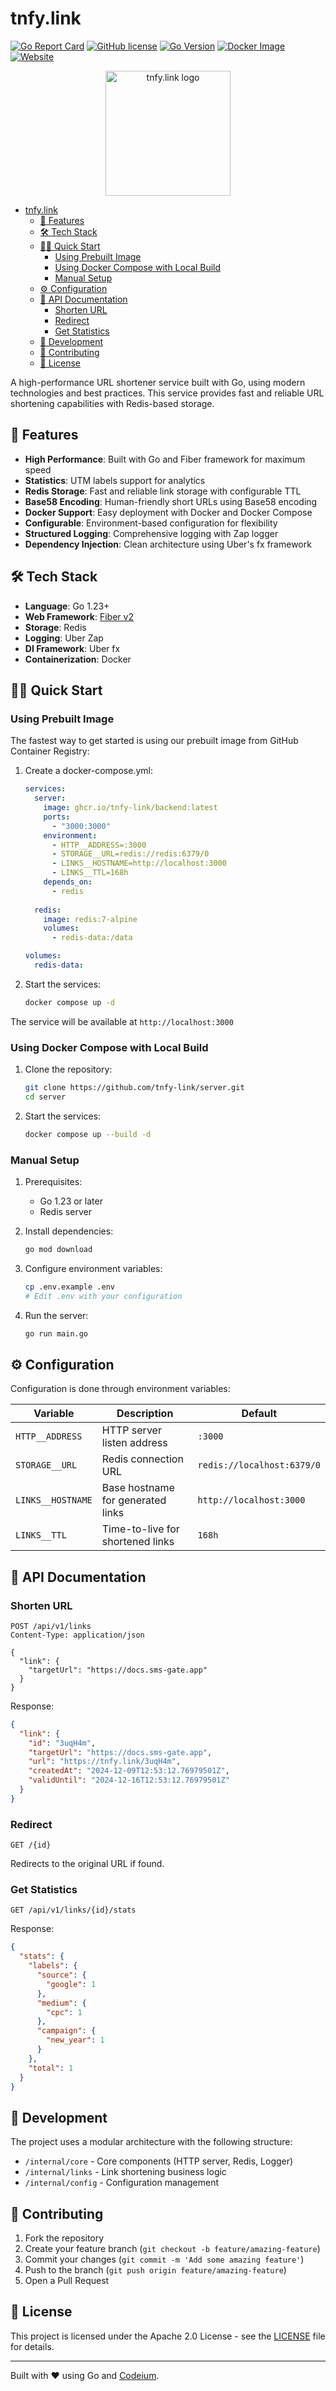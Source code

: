 # tnfy.link

[![Go Report Card](https://goreportcard.com/badge/github.com/tnfy-link/backend)](https://goreportcard.com/report/github.com/tnfy-link/backend)
[![GitHub license](https://img.shields.io/github/license/tnfy-link/backend)](https://github.com/tnfy-link/backend/blob/master/LICENSE)
[![Go Version](https://img.shields.io/github/go-mod/go-version/tnfy-link/backend)](https://github.com/tnfy-link/backend)
[![Docker Image](https://img.shields.io/badge/docker-ghcr.io-blue)](https://github.com/tnfy-link/backend/pkgs/container/backend)
[![Website](https://img.shields.io/website?url=https%3A%2F%2Ftnfy.link)](https://tnfy.link)

<p align="center">
  <img src="assets/logo.png" alt="tnfy.link logo" width="200">
</p>

- [tnfy.link](#tnfylink)
  - [🚀 Features](#-features)
  - [🛠 Tech Stack](#-tech-stack)
  - [🏃‍♂️ Quick Start](#️-quick-start)
    - [Using Prebuilt Image](#using-prebuilt-image)
    - [Using Docker Compose with Local Build](#using-docker-compose-with-local-build)
    - [Manual Setup](#manual-setup)
  - [⚙️ Configuration](#️-configuration)
  - [📝 API Documentation](#-api-documentation)
    - [Shorten URL](#shorten-url)
    - [Redirect](#redirect)
    - [Get Statistics](#get-statistics)
  - [🔧 Development](#-development)
  - [🤝 Contributing](#-contributing)
  - [📄 License](#-license)

A high-performance URL shortener service built with Go, using modern technologies and best practices. This service provides fast and reliable URL shortening capabilities with Redis-based storage.


## 🚀 Features

- **High Performance**: Built with Go and Fiber framework for maximum speed
- **Statistics**: UTM labels support for analytics
- **Redis Storage**: Fast and reliable link storage with configurable TTL
- **Base58 Encoding**: Human-friendly short URLs using Base58 encoding
- **Docker Support**: Easy deployment with Docker and Docker Compose
- **Configurable**: Environment-based configuration for flexibility
- **Structured Logging**: Comprehensive logging with Zap logger
- **Dependency Injection**: Clean architecture using Uber's fx framework

## 🛠 Tech Stack

- **Language**: Go 1.23+
- **Web Framework**: [Fiber v2](https://github.com/gofiber/fiber)
- **Storage**: Redis
- **Logging**: Uber Zap
- **DI Framework**: Uber fx
- **Containerization**: Docker

## 🏃‍♂️ Quick Start

### Using Prebuilt Image

The fastest way to get started is using our prebuilt image from GitHub Container Registry:

1. Create a docker-compose.yml:
    ```yaml
    services:
      server:
        image: ghcr.io/tnfy-link/backend:latest
        ports:
          - "3000:3000"
        environment:
          - HTTP__ADDRESS=:3000
          - STORAGE__URL=redis://redis:6379/0
          - LINKS__HOSTNAME=http://localhost:3000
          - LINKS__TTL=168h
        depends_on:
          - redis
      
      redis:
        image: redis:7-alpine
        volumes:
          - redis-data:/data

    volumes:
      redis-data:
    ```

2. Start the services:
    ```bash
    docker compose up -d
    ```

The service will be available at `http://localhost:3000`

### Using Docker Compose with Local Build

1. Clone the repository:
    ```bash
    git clone https://github.com/tnfy-link/server.git
    cd server
    ```

2. Start the services:
    ```bash
    docker compose up --build -d
    ```

### Manual Setup

1. Prerequisites:
   - Go 1.23 or later
   - Redis server

2. Install dependencies:
    ```bash
    go mod download
    ```

3. Configure environment variables:
    ```bash
    cp .env.example .env
    # Edit .env with your configuration
    ```

4. Run the server:
    ```bash
    go run main.go
    ```

## ⚙️ Configuration

Configuration is done through environment variables:

| Variable          | Description                       | Default                    |
| ----------------- | --------------------------------- | -------------------------- |
| `HTTP__ADDRESS`   | HTTP server listen address        | `:3000`                    |
| `STORAGE__URL`    | Redis connection URL              | `redis://localhost:6379/0` |
| `LINKS__HOSTNAME` | Base hostname for generated links | `http://localhost:3000`    |
| `LINKS__TTL`      | Time-to-live for shortened links  | `168h`                     |

## 📝 API Documentation

### Shorten URL
```http
POST /api/v1/links
Content-Type: application/json

{
  "link": {
    "targetUrl": "https://docs.sms-gate.app"
  }
}
```

Response:
```json
{
  "link": {
    "id": "3uqH4m",
    "targetUrl": "https://docs.sms-gate.app",
    "url": "https://tnfy.link/3uqH4m",
    "createdAt": "2024-12-09T12:53:12.76979501Z",
    "validUntil": "2024-12-16T12:53:12.76979501Z"
  }
}
```

### Redirect
```http
GET /{id}
```
Redirects to the original URL if found.

### Get Statistics
```http
GET /api/v1/links/{id}/stats
```

Response:
```json
{
  "stats": {
    "labels": {
      "source": {
        "google": 1
      },
      "medium": {
        "cpc": 1
      },
      "campaign": {
        "new_year": 1
      }
    },
    "total": 1
  }
}
```

## 🔧 Development

The project uses a modular architecture with the following structure:

- `/internal/core` - Core components (HTTP server, Redis, Logger)
- `/internal/links` - Link shortening business logic
- `/internal/config` - Configuration management

## 🤝 Contributing

1. Fork the repository
2. Create your feature branch (`git checkout -b feature/amazing-feature`)
3. Commit your changes (`git commit -m 'Add some amazing feature'`)
4. Push to the branch (`git push origin feature/amazing-feature`)
5. Open a Pull Request

## 📄 License

This project is licensed under the Apache 2.0 License - see the [LICENSE](LICENSE) file for details.

---
Built with ❤️ using Go and [Codeium](https://codeium.com).
